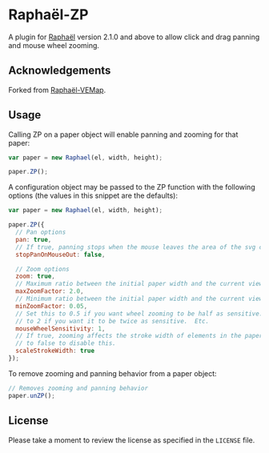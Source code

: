 # Raphaël-ZP

A plugin for [Raphaël](http://raphaeljs.com/) version 2.1.0 and above to allow
click and drag panning and mouse wheel zooming.

## Acknowledgements

Forked from [Raphaël-VEMap](https://github.com/christocracy/raphael-vemap).

## Usage

Calling ZP on a paper object will enable panning and zooming for that paper:

```javascript
var paper = new Raphael(el, width, height);

paper.ZP();
```

A configuration object may be passed to the ZP function with the following
options (the values in this snippet are the defaults):

```javascript
var paper = new Raphael(el, width, height);

paper.ZP({
  // Pan options
  pan: true,
  // If true, panning stops when the mouse leaves the area of the svg canvas
  stopPanOnMouseOut: false,

  // Zoom options
  zoom: true,
  // Maximum ratio between the initial paper width and the current viewbox width
  maxZoomFactor: 2.0,
  // Minimum ratio between the initial paper width and the current viewbox width
  minZoomFactor: 0.05,
  // Set this to 0.5 if you want wheel zooming to be half as sensitive.  Set it
  // to 2 if you want it to be twice as sensitive.  Etc.
  mouseWheelSensitivity: 1,
  // If true, zooming affects the stroke width of elements in the paper.  Set
  // to false to disable this.
  scaleStrokeWidth: true
});
```

To remove zooming and panning behavior from a paper object:

```javascript
// Removes zooming and panning behavior
paper.unZP();
```

## License

Please take a moment to review the license as specified in the `LICENSE` file.
